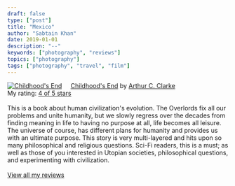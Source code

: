 ```yaml
---
draft: false
type: ["post"]
title: "Mexico"
author: "Sabtain Khan"
date: 2019-01-01
description: "--"
keywords: ["photography", "reviews"]
topics: ["photography"]
tags: ["photography", "travel", "film"]
---
```



<a href="https://www.goodreads.com/book/show/414999.Childhood_s_End" style="float: left; padding-right: 20px"><img border="0" alt="Childhood's End" src="https://i.gr-assets.com/images/S/compressed.photo.goodreads.com/books/1320552628l/414999._SY160_.jpg" /></a><a href="https://www.goodreads.com/book/show/414999.Childhood_s_End">Childhood's End</a> by <a href="https://www.goodreads.com/author/show/7779.Arthur_C_Clarke">Arthur C. Clarke</a><br/>
My rating: <a href="https://www.goodreads.com/review/show/2652267235">4 of 5 stars</a><br /><br />
This is a book about human civilization's evolution. The Overlords fix all our problems and unite humanity, but we slowly regress over the decades from finding meaning in life to having no purpose at all, life becomes all leisure. The universe of course, has different plans for humanity and provides us with an ultimate purpose. This story is very multi-layered and hits upon so many philosophical and religious questions. Sci-Fi readers, this is a must; as well as those of you interested in Utopian societies, philosophical questions, and experimenting with civilization.
<br/><br/>
<a href="https://www.goodreads.com/review/list/19015356-sabtain-khan">View all my reviews</a>

